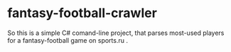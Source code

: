 # fantasy-football-crawler

So this is a simple C# comand-line project, that parses most-used players for a fantasy-football game on sports.ru .
